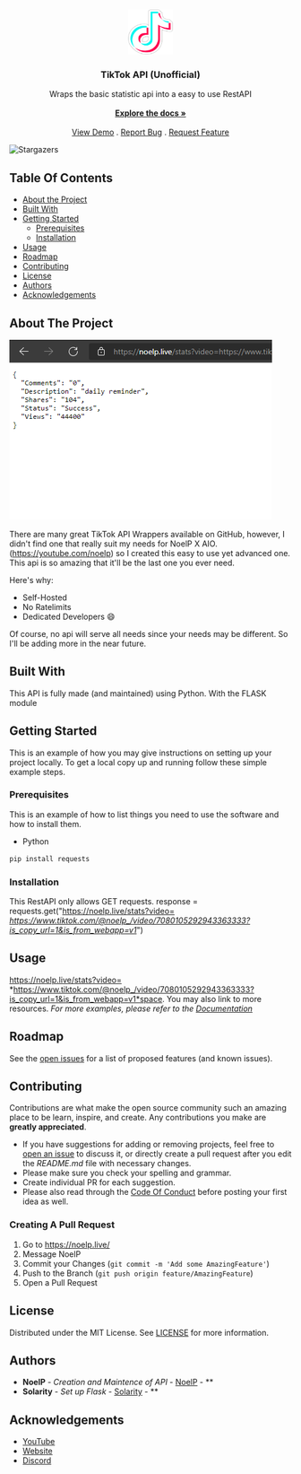 <br/>
<p align="center">
  <a href="https://github.com/Noelistired/TikTok-ReAPI">
    <img src="logo.png" alt="Logo" width="80" height="80">
  </a>

  <h3 align="center">TikTok API (Unofficial)</h3>

  <p align="center">
    Wraps the basic statistic api into a easy to use RestAPI
    <br/>
    <br/>
    <a href="https://github.com/Noelistired/TikTok-ReAPI"><strong>Explore the docs »</strong></a>
    <br/>
    <br/>
    <a href="https://github.com/Noelistired/TikTok-ReAPI">View Demo</a>
    .
    <a href="https://github.com/Noelistired/TikTok-ReAPI/issues">Report Bug</a>
    .
    <a href="https://github.com/Noelistired/TikTok-ReAPI/issues">Request Feature</a>
  </p>
</p>

![Stargazers](https://img.shields.io/github/stars/Noelistired/TikTok-ReAPI?style=social) 

## Table Of Contents

* [About the Project](#about-the-project)
* [Built With](#built-with)
* [Getting Started](#getting-started)
  * [Prerequisites](#prerequisites)
  * [Installation](#installation)
* [Usage](#usage)
* [Roadmap](#roadmap)
* [Contributing](#contributing)
* [License](#license)
* [Authors](#authors)
* [Acknowledgements](#acknowledgements)

## About The Project

![Screen Shot](screenshot.png)

There are many great TikTok API Wrappers available on GitHub, however, I didn't find one that really suit my needs for NoelP X AIO. (https://youtube.com/noelp) so I created this easy to use yet advanced one. This api is so amazing that it'll be the last one you ever need.

Here's why:

* Self-Hosted
* No Ratelimits
* Dedicated Developers :smile:

Of course, no api will serve all needs since your needs may be different. So I'll be adding more in the near future.

## Built With

This API is fully made (and maintained) using Python. With the FLASK module

## Getting Started

This is an example of how you may give instructions on setting up your project locally.
To get a local copy up and running follow these simple example steps.

### Prerequisites

This is an example of how to list things you need to use the software and how to install them.

* Python
```sh
pip install requests
```

### Installation

This RestAPI only allows GET requests.
response = requests.get("https://noelp.live/stats?video=
*https://www.tiktok.com/@noelp_/video/7080105292943363333?is_copy_url=1&is_from_webapp=v1*")

## Usage

https://noelp.live/stats?video=
*https://www.tiktok.com/@noelp_/video/7080105292943363333?is_copy_url=1&is_from_webapp=v1*space. You may also link to more resources.
_For more examples, please refer to the [Documentation](https://example.com)_

## Roadmap

See the [open issues](https://github.com/Noelistired/TikTok-ReAPI/issues) for a list of proposed features (and known issues).

## Contributing

Contributions are what make the open source community such an amazing place to be learn, inspire, and create. Any contributions you make are **greatly appreciated**.
* If you have suggestions for adding or removing projects, feel free to [open an issue](https://github.com/Noelistired/TikTok-ReAPI/issues/new) to discuss it, or directly create a pull request after you edit the *README.md* file with necessary changes.
* Please make sure you check your spelling and grammar.
* Create individual PR for each suggestion.
* Please also read through the [Code Of Conduct](https://github.com/Noelistired/TikTok-ReAPI/blob/main/CODE_OF_CONDUCT.md) before posting your first idea as well.

### Creating A Pull Request

1. Go to https://noelp.live/
2. Message NoelP
3. Commit your Changes (`git commit -m 'Add some AmazingFeature'`)
4. Push to the Branch (`git push origin feature/AmazingFeature`)
5. Open a Pull Request

## License

Distributed under the MIT License. See [LICENSE](https://github.com/Noelistired/TikTok-ReAPI/blob/main/LICENSE.md) for more information.

## Authors

* **NoelP** - *Creation and Maintence of API* - [NoelP](https://github.com/NoelisTired/) - **
* **Solarity** - *Set up Flask* - [Solarity](https://github.com/SolarityPY/) - **

## Acknowledgements

* [YouTube](https://youtube.com/noelp)
* [Website](https://noelp.live/)
* [Discord](https://noelp.live/)
